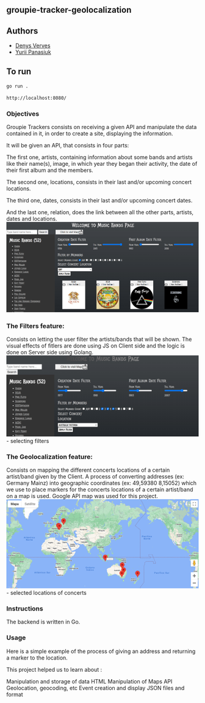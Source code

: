 ## groupie-tracker-geolocalization

## Authors

- [Denys Verves](https://github.com/TartuDen)
- [Yurii Panasiuk](https://01.kood.tech/git/ypanasiu)

## To run

```bash
go run .
```

```bash
http://localhost:8080/
```

### Objectives

Groupie Trackers consists on receiving a given API and manipulate the data contained in it, in order to create a site, displaying the information.

It will be given an API, that consists in four parts:

The first one, artists, containing information about some bands and artists like their name(s), image, in which year they began their activity, the date of their first album and the members.

The second one, locations, consists in their last and/or upcoming concert locations.

The third one, dates, consists in their last and/or upcoming concert dates.

And the last one, relation, does the link between all the other parts, artists, dates and locations.
![Alt text](image-2.png)

### The Filters feature:
Consists on letting the user filter the artists/bands that will be shown.
The visual effects of fitlers are done using JS on Client side and the logic is done on Server side using Golang.
![Alt text](image.png) - selecting filters

### The Geolocalization feature:
Consists on mapping the different concerts locations of a certain artist/band given by the Client.
A process of converting addresses (ex: Germany Mainz) into geographic coordinates (ex: 49,59380 8,15052) which we use to place markers for the concerts locations of a certain artist/band on a map is used.
Google API map was used for this project.
![Alt text](image-1.png) - selected locations of concerts


### Instructions

The backend is written in Go.

### Usage
Here is a simple example of the process of giving an address and returning a marker to the location.

This project helped us to learn about :

Manipulation and storage of data
HTML
Manipulation of Maps API
Geolocation, geocoding, etc
Event creation and display
JSON files and format
